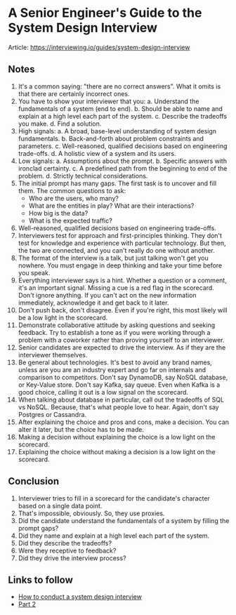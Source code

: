 # A Senior Engineer's Guide to the System Design Interview

Article: <https://interviewing.io/guides/system-design-interview>

## Notes

1. It's a common saying: "there are no correct answers".
   What it omits is that there are certainly incorrect ones.
2. You have to show your interviewer that you:
    a. Understand the fundamentals of a system (end to end).
    b. Should be able to name and explain at a high level each part of the system.
    c. Describe the tradeoffs you make.
    d. Find a solution.
3. High signals:
    a. A broad, base-level understanding of system design fundamentals.
    b. Back-and-forth about problem constraints and parameters.
    c. Well-reasoned, qualified decisions based on engineering trade-offs.
    d. A holistic view of a system and its users.
4. Low signals:
    a. Assumptions about the prompt.
    b. Specific answers with ironclad certainty.
    c. A predefined path from the beginning to end of the problem.
    d. Strictly technical considerations.
5. The initial prompt has many gaps. The first task is to uncover and fill them.
   The common questions to ask:
   - Who are the users, who many?
   - What are the entities in play? What are their interactions?
   - How big is the data?
   - What is the expected traffic?
6. Well-reasoned, qualified decisions based on engineering trade-offs.
7. Interviewers test for approach and first-principles thinking.
   They don't test for knowledge and experience with particular technology.
   But then, the two are connected, and you can't really do one without another.
8. The format of the interview is a talk, but just talking won't get you nowhere.
   You must engage in deep thinking and take your time before you speak.
9. Everything interviewer says is a hint.
   Whether a question or a comment, it's an important signal.
   Missing a cue is a red flag in the scorecard.
   Don't ignore anything.
   If you can't act on the new information immediately, acknowledge it and get back to it later.
10. Don't push back, don't disagree.
    Even if you're right, this most likely will be a low light in the scorecard.
11. Demonstrate collaborative attitude by asking questions and seeking feedback.
    Try to establish a tone as if you were working through a problem with a coworker rather than proving yourself to an interviewer.
12. Senior candidates are expected to drive the interview.
    As if they are the interviewer themselves.
13. Be general about technologies.
    It's best to avoid any brand names, unless are you are an industry expert and go far on internals and comparison to competitors.
    Don't say DynamoDB, say NoSQL database, or Key-Value store.
    Don't say Kafka, say queue.
    Even when Kafka is a good choice, calling it out is a low signal on the scorecard.
14. When talking about database in particular, call out the tradeoffs of SQL vs NoSQL.
    Because, that's what people love to hear.
    Again, don't say Postgres or Cassandra.
15. After explaining the choice and pros and cons, make a decision.
    You can alter it later, but the choice has to be made.
16. Making a decision without explaining the choice is a low light on the scorecard.
17. Explaining the choice without making a decision is a low light on the scorecard.

## Conclusion

1. Interviewer tries to fill in a scorecard for the candidate's character based on a single data point.
2. That's impossible, obviously. So, they use proxies.
3. Did the candidate understand the fundamentals of a system by filling the prompt gaps?
4. Did they name and explain at a high level each part of the system.
5. Did they describe the tradeoffs?
6. Were they receptive to feedback?
7. Did they drive the interview process?

## Links to follow

- [How to conduct a system design interview](https://robertovitillo.com/how-to-conduct-a-system-design-interview/)
- [Part 2](https://interviewing.io/guides/system-design-interview/part-two)
